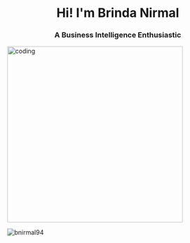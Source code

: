 <h1 align="center">Hi! I'm Brinda Nirmal</h1>
<h3 align="center">A Business Intelligence Enthusiastic</h3>
<img alihn="right" alt="coding" width="400" src="https://miro.medium.com/max/1400/1*qdAW1TjCN57h1lbuuzvchg.gif">
<p align="left"> <img src="https://komarev.com/ghpvc/?username=bnirmal94&label=Profile%20views&color=0e75b6&style=flat" alt="bnirmal94" /> </p>
</p>
